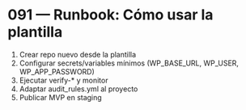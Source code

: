# 091 — Runbook: Cómo usar la plantilla
1) Crear repo nuevo desde la plantilla
2) Configurar secrets/variables mínimos (WP_BASE_URL, WP_USER, WP_APP_PASSWORD)
3) Ejecutar verify-* y monitor
4) Adaptar audit_rules.yml al proyecto
5) Publicar MVP en staging
